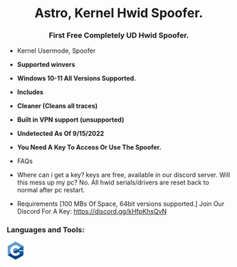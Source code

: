 <h1 align="center"> Astro, Kernel Hwid Spoofer.</h1>
<h3 align="center">First Free Completely UD Hwid Spoofer.</h3>

- Kernel Usermode, Spoofer
-  **Supported winvers**
-  **Windows 10-11 All Versions Supported.**
-  **Includes**
-  **Cleaner (Cleans all traces)**
-  **Built in VPN support (unsupported)**
-  **Undetected As Of 9/15/2022**
-  **You Need A Key To Access Or Use The Spoofer.**

- FAQs
-  Where can i get a key?
   keys are free, available in our discord server.
   Will this mess up my pc?
   No. All hwid serials/drivers are reset back to normal after pc restart.

- Requirements [100 MBs Of Space, 64bit versions supported.]
Join Our Discord For A Key: https://discord.gg/kHfpKhsQvN
<p align="left">
</p>

<h3 align="left">Languages and Tools:</h3>
<p align="left"> <a href="https://www.w3schools.com/cpp/" target="_blank" rel="noreferrer"> <img src="https://raw.githubusercontent.com/devicons/devicon/master/icons/cplusplus/cplusplus-original.svg" alt="cplusplus" width="40" height="40"/> </a> </p>
